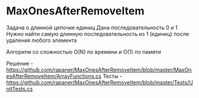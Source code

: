 # MaxOnesAfterRemoveItem
Задача о длинной цепочке единиц
Дана последовательность 0 и 1
Нужно найти самую длинную последовательность из 1 (единиц) после удаления любого элемента

Алгоритм со сложностью O(N) по времени и O(1) по памяти

Решение - https://github.com/rapaner/MaxOnesAfterRemoveItem/blob/master/MaxOnesAfterRemoveItem/ArrayFunctions.cs
Тесты - https://github.com/rapaner/MaxOnesAfterRemoveItem/blob/master/Tests/UnitTests.cs
